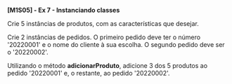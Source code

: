 **[M1S05] - Ex 7 - Instanciando classes**





Crie 5 instâncias de produtos, com as características que desejar.

Crie 2 instâncias de pedidos. O primeiro pedido deve ter o número '20220001' e o nome do cliente à sua escolha. O segundo pedido deve ser o '20220002'.

Utilizando o método **adicionarProduto**, adicione 3 dos 5 produtos ao pedido '20220001' e, o restante, ao pedido '20220002'.